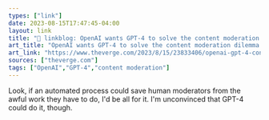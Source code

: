 ```yaml
---
types: ["link"]
date: 2023-08-15T17:47:45-04:00
layout: link
title: "🔗 linkblog: OpenAI wants GPT-4 to solve the content moderation dilemma - The Verge'"
art_title: "OpenAI wants GPT-4 to solve the content moderation dilemma - The Verge"
art_link: "https://www.theverge.com/2023/8/15/23833406/openai-gpt-4-content-moderation-ai-meta"
sources: ["theverge.com"]
tags: ["OpenAI","GPT-4","content moderation"]
---
```

Look, if an automated process could save human moderators from the awful work they have to do, I'd be all for it. I'm unconvinced that GPT-4 could do it, though.  
 
